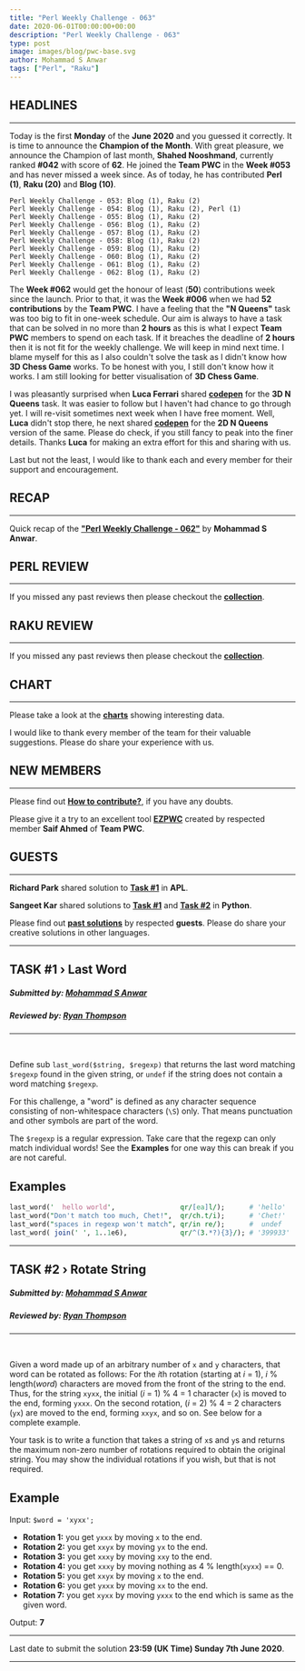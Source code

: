 ```yaml
---
title: "Perl Weekly Challenge - 063"
date: 2020-06-01T00:00:00+00:00
description: "Perl Weekly Challenge - 063"
type: post
image: images/blog/pwc-base.svg
author: Mohammad S Anwar
tags: ["Perl", "Raku"]
---
```


## HEADLINES

***

Today is the first **Monday** of the **June 2020** and you guessed it correctly. It is time to announce the **Champion of the Month**. With great pleasure, we announce the Champion of last month, **Shahed Nooshmand**, currently ranked **#042** with score of **62**. He joined the **Team PWC** in the **Week #053** and has never missed a week since. As of today, he has contributed **Perl (1)**, **Raku (20)** and **Blog (10)**.

    Perl Weekly Challenge - 053: Blog (1), Raku (2)
    Perl Weekly Challenge - 054: Blog (1), Raku (2), Perl (1)
    Perl Weekly Challenge - 055: Blog (1), Raku (2)
    Perl Weekly Challenge - 056: Blog (1), Raku (2)
    Perl Weekly Challenge - 057: Blog (1), Raku (2)
    Perl Weekly Challenge - 058: Blog (1), Raku (2)
    Perl Weekly Challenge - 059: Blog (1), Raku (2)
    Perl Weekly Challenge - 060: Blog (1), Raku (2)
    Perl Weekly Challenge - 061: Blog (1), Raku (2)
    Perl Weekly Challenge - 062: Blog (1), Raku (2)

The **Week #062** would get the honour of least (**50**) contributions week since the launch. Prior to that, it was the **Week #006** when we had **52 contributions** by the **Team PWC**. I have a feeling that the **"N Queens"** task was too big to fit in one-week schedule. Our aim is always to have a task that can be solved in no more than **2 hours** as this is what I expect **Team PWC** members to spend on each task. If it breaches the deadline of **2 hours** then it is not fit for the weekly challenge. We will keep in mind next time. I blame myself for this as I also couldn't solve the task as I didn't know how **3D Chess Game** works. To be honest with you, I still don't know how it works. I am still looking for better visualisation of **3D Chess Game**.

I was pleasantly surprised when **Luca Ferrari** shared **[codepen](https://codepen.io/orangerascal/pen/ExVBdLE)** for the **3D N Queens** task. It was easier to follow but I haven't had chance to go through yet. I will re-visit sometimes next week when I have free moment. Well, **Luca** didn't stop there, he next shared **[codepen](https://codepen.io/orangerascal/pen/qBOzMzV)** for the **2D N Queens** version of the same. Please do check, if you still fancy to peak into the finer details. Thanks **Luca** for making an extra effort for this and sharing with us.

Last but not the least, I would like to thank each and every member for their support and encouragement.

## RECAP

***

Quick recap of the [**"Perl Weekly Challenge - 062"**](/blog/recap-challenge-062) by **Mohammad S Anwar**.

## PERL REVIEW

***

If you missed any past reviews then please checkout the [**collection**](/p5-reviews).

## RAKU REVIEW

***

If you missed any past reviews then please checkout the [**collection**](/p6-reviews).

## CHART

***

Please take a look at the [**charts**](/chart) showing interesting data.

I would like to thank every member of the team for their valuable suggestions. Please do share your experience with us.

## NEW MEMBERS

***

Please find out [**How to contribute?**](/blog/how-to-contribute), if you have any doubts.

Please give it a try to an excellent tool [**EZPWC**](https://github.com/saiftynet/EZPWC) created by respected member **Saif Ahmed** of **Team PWC**.

## GUESTS

***

**Richard Park** shared solution to [**Task #1**](https://github.com/manwar/perlweeklychallenge-club/blob/master/challenge-062/richard-park/apl/ch-1.aplf) in **APL**.

**Sangeet Kar** shared solutions to [**Task #1**](https://github.com/manwar/perlweeklychallenge-club/blob/master/challenge-062/sangeet-kar/python/ch-1.py) and [**Task #2**](https://github.com/manwar/perlweeklychallenge-club/blob/master/challenge-062/sangeet-kar/python/ch-2.py) in **Python**.

Please find out [**past solutions**](/blog/guest-contribution) by respected **guests**. Please do share your creative solutions in other languages.

***

## TASK #1 › Last Word
##### **Submitted by:** [Mohammad S Anwar](http://www.manwar.org)
##### **Reviewed by:** [Ryan Thompson](https://ry.ca)

***
<br>

Define sub `last_word($string, $regexp)` that returns the last word matching `$regexp` found in the given string, or `undef` if the string does not contain a word matching `$regexp`.

For this challenge, a "word" is defined as any character sequence consisting of non-whitespace characters (`\S`) only. That means punctuation and other symbols are part of the word.

The `$regexp` is a regular expression. Take care that the regexp can only match individual words! See the **Examples** for one way this can break if you are not careful.

## Examples

```perl
last_word('  hello world',                qr/[ea]l/);      # 'hello'
last_word("Don't match too much, Chet!",  qr/ch.t/i);      # 'Chet!'
last_word("spaces in regexp won't match", qr/in re/);      #  undef
last_word( join(' ', 1..1e6),             qr/^(3.*?){3}/); # '399933'
```

***

## TASK #2 › Rotate String
##### **Submitted by:** [Mohammad S Anwar](http://www.manwar.org)
##### **Reviewed by:** [Ryan Thompson](https://ry.ca)

***
<br>

Given a word made up of an arbitrary number of `x` and `y` characters, that word can be rotated as follows: For the *i*th rotation (starting at *i* = 1), *i* % length(*word*) characters are moved from the front of the string to the end. Thus, for the string `xyxx`, the initial (*i* = 1) % 4 = 1 character (`x`) is moved to the end, forming `yxxx`. On the second rotation, (*i* = 2) % 4 = 2 characters (`yx`) are moved to the end, forming `xxyx`, and so on. See below for a complete example.

Your task is to write a function that takes a string of `x`s and `y`s and returns the maximum non-zero number of rotations required to obtain the original string. You may show the individual rotations if you wish, but that is not required.

## Example

Input: `$word = 'xyxx';`

 * **Rotation 1:** you get `yxxx` by moving `x` to the end.
 * **Rotation 2:** you get `xxyx` by moving `yx` to the end.
 * **Rotation 3:** you get `xxxy` by moving `xxy` to the end.
 * **Rotation 4:** you get `xxxy` by moving nothing as 4 % length(`xyxx`) == 0.
 * **Rotation 5:** you get `xxyx` by moving `x` to the end.
 * **Rotation 6:** you get `yxxx` by moving `xx` to the end.
 * **Rotation 7:** you get `xyxx` by moving `yxxx` to the end which is same as the given word.

Output: **7**

***

Last date to submit the solution **23:59 (UK Time) Sunday 7th June 2020**.

***
